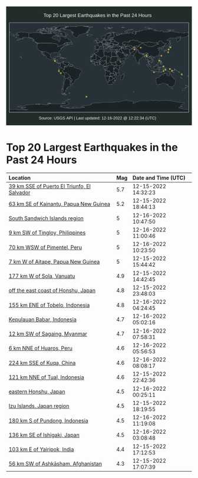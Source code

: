 ![Map](./map.png)

# Top 20 Largest Earthquakes in the Past 24 Hours

| Location | Mag | Date and Time (UTC) |
|:---|:---|:---|
| [39 km SSE of Puerto El Triunfo, El Salvador](https://earthquake.usgs.gov/earthquakes/eventpage/us6000j9es) | 5.7 | 12-15-2022 14:32:23 |
| [63 km SE of Kainantu, Papua New Guinea](https://earthquake.usgs.gov/earthquakes/eventpage/us6000j9ix) | 5.2 | 12-15-2022 18:44:13 |
| [South Sandwich Islands region](https://earthquake.usgs.gov/earthquakes/eventpage/us6000j9pd) | 5 | 12-16-2022 10:47:50 |
| [9 km SW of Tingloy, Philippines](https://earthquake.usgs.gov/earthquakes/eventpage/us6000j9pe) | 5 | 12-16-2022 11:00:46 |
| [70 km WSW of Pimentel, Peru](https://earthquake.usgs.gov/earthquakes/eventpage/us6000j9pb) | 5 | 12-16-2022 10:23:50 |
| [7 km W of Aitape, Papua New Guinea](https://earthquake.usgs.gov/earthquakes/eventpage/us6000j9gr) | 5 | 12-15-2022 15:44:42 |
| [177 km W of Sola, Vanuatu](https://earthquake.usgs.gov/earthquakes/eventpage/us6000j9fh) | 4.9 | 12-15-2022 14:42:45 |
| [off the east coast of Honshu, Japan](https://earthquake.usgs.gov/earthquakes/eventpage/us6000j9l6) | 4.8 | 12-15-2022 23:48:03 |
| [155 km ENE of Tobelo, Indonesia](https://earthquake.usgs.gov/earthquakes/eventpage/us6000j9mi) | 4.8 | 12-16-2022 04:24:45 |
| [Kepulauan Babar, Indonesia](https://earthquake.usgs.gov/earthquakes/eventpage/us6000j9n2) | 4.7 | 12-16-2022 05:02:16 |
| [12 km SW of Sagaing, Myanmar](https://earthquake.usgs.gov/earthquakes/eventpage/us6000j9nn) | 4.7 | 12-16-2022 07:58:31 |
| [6 km NNE of Huaros, Peru](https://earthquake.usgs.gov/earthquakes/eventpage/us6000j9nd) | 4.6 | 12-16-2022 05:56:53 |
| [224 km SSE of Kuqa, China](https://earthquake.usgs.gov/earthquakes/eventpage/us6000j9nq) | 4.6 | 12-16-2022 08:08:17 |
| [121 km NNE of Tual, Indonesia](https://earthquake.usgs.gov/earthquakes/eventpage/us6000j9kq) | 4.6 | 12-15-2022 22:42:36 |
| [eastern Honshu, Japan](https://earthquake.usgs.gov/earthquakes/eventpage/us6000j9ld) | 4.5 | 12-16-2022 00:25:11 |
| [Izu Islands, Japan region](https://earthquake.usgs.gov/earthquakes/eventpage/us6000j9ir) | 4.5 | 12-15-2022 18:19:55 |
| [180 km S of Pundong, Indonesia](https://earthquake.usgs.gov/earthquakes/eventpage/us6000j9pl) | 4.5 | 12-16-2022 11:19:08 |
| [136 km SE of Ishigaki, Japan](https://earthquake.usgs.gov/earthquakes/eventpage/us6000j9mc) | 4.5 | 12-16-2022 03:08:48 |
| [103 km E of Yairipok, India](https://earthquake.usgs.gov/earthquakes/eventpage/us6000j9ij) | 4.4 | 12-15-2022 17:12:53 |
| [56 km SW of Ashkāsham, Afghanistan](https://earthquake.usgs.gov/earthquakes/eventpage/us6000j9ih) | 4.3 | 12-15-2022 17:07:39 |
